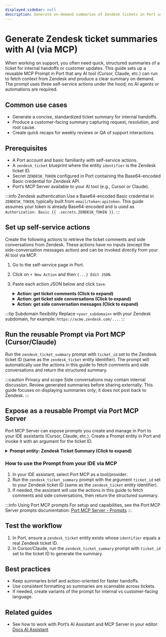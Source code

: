 ```yaml
---
displayed_sidebar: null
description: Generate on-demand summaries of Zendesk tickets in Port using a reusable MCP Prompt (backed by self-service actions). No AI agents or automations required.
---
```


# Generate Zendesk ticket summaries with AI (via MCP)

When working on support, you often need quick, structured summaries of a ticket for internal handoffs or customer updates. This guide sets up a reusable MCP Prompt in Port that any AI tool (Cursor, Claude, etc.) can run to fetch context from Zendesk and produce a clear summary on demand. The prompt uses three self-service actions under the hood; no AI agents or automations are required.

## Common use cases

- Generate a concise, standardized ticket summary for internal handoffs.
- Produce a customer-facing summary capturing request, resolution, and root cause.
- Create quick recaps for weekly reviews or QA of support interactions.

## Prerequisites

- A Port account and basic familiarity with self-service actions.
- A `zendesk_ticket` blueprint where the entity `identifier` is the Zendesk ticket ID.
- Secret `ZENDESK_TOKEN` configured in Port containing the Base64-encoded Basic credential for Zendesk API.
- Port’s MCP Server available to your AI tool (e.g., Cursor or Claude).

:::info Zendesk authentication
Use a Base64-encoded Basic credential in `ZENDESK_TOKEN`, typically built from `email/token:apitoken`. This guide assumes your token is already Base64-encoded and is used as `Authorization: Basic {{ .secrets.ZENDESK_TOKEN }}`.
:::

## Set up self-service actions

Create the following actions to retrieve the ticket comments and side conversations from Zendesk. These actions have no inputs (except the side-conversation messages action) and can be invoked directly from your AI tool via MCP.

1. Go to the self-service page in Port.
2. Click on `+ New Action` and then `{...} Edit JSON`.
3. Paste each action JSON below and click `Save`.

    <details>
    <summary><b>Action: get ticket comments (Click to expand)</b></summary>

    ```json showLineNumbers
    {
        "identifier": "get_ticket_comments",
        "title": "get ticket comments",
        "trigger": {
            "type": "self-service",
            "operation": "DAY-2",
            "userInputs": {
            "properties": {},
            "required": [],
            "order": []
            },
            "blueprintIdentifier": "zendesk_ticket"
        },
        "invocationMethod": {
            "type": "WEBHOOK",
            "url": "https://<your_subdomain>.zendesk.com/api/v2/tickets/{{ .entity.identifier }}/comments",
            "agent": false,
            "synchronized": true,
            "method": "GET",
            "headers": {
                "Content-Type": "application/json",
                "Authorization": "Basic {{ .secrets.ZENDESK_TOKEN }}"
            },
            "body": {}
        },
        "requiredApproval": false
    }
    ```

    </details>

    <details>
    <summary><b>Action: get ticket side conversations (Click to expand)</b></summary>

    ```json showLineNumbers
    {
        "identifier": "get_ticket_side_conversation",
        "title": "get ticket side conversations",
        "trigger": {
            "type": "self-service",
            "operation": "DAY-2",
            "userInputs": {
            "properties": {},
            "required": [],
            "order": []
            },
            "blueprintIdentifier": "zendesk_ticket"
        },
        "invocationMethod": {
            "type": "WEBHOOK",
            "url": "https://<your_subdomain>.zendesk.com/api/v2/tickets/{{ .entity.identifier }}/side_conversations",
            "agent": false,
            "synchronized": true,
            "method": "GET",
            "headers": {
            "Content-Type": "application/json",
            "Authorization": "Basic {{ .secrets.ZENDESK_TOKEN }}"
            },
            "body": {}
        },
        "requiredApproval": false
    }
    ```

    </details>

    <details>
    <summary><b>Action: get side conversation messages (Click to expand)</b></summary>

    ```json showLineNumbers
    {
        "identifier": "get_side_conversation_messages",
        "title": "get side conversation messages",
        "trigger": {
            "type": "self-service",
            "operation": "DAY-2",
            "userInputs": {
                "properties": {
                    "side_conversation_url": {
                    "type": "string",
                    "title": "side conversation url",
                    "format": "url"
                    }
                },
                "required": [
                    "side_conversation_url"
                ],
                "order": [
                    "side_conversation_url"
                ]
            }
        },
        "invocationMethod": {
            "type": "WEBHOOK",
            "url": "{{ .inputs.side_conversation_url }}/events",
            "agent": false,
            "synchronized": true,
            "method": "GET",
            "headers": {
            "Content-Type": "application/json",
            "Authorization": "Basic {{ .secrets.ZENDESK_TOKEN }}"
            },
            "body": {}
        },
        "requiredApproval": false
    }
    ```

    </details>

:::tip Subdomain flexibility
Replace `<your_subdomain>` with your Zendesk subdomain, for example: `https://acme.zendesk.com/...`.
:::

## Run the reusable Prompt via Port MCP (Cursor/Claude)

Run the `zendesk_ticket_summary` prompt with `ticket_id` set to the Zendesk ticket ID (same as the `zendesk_ticket` entity identifier). The prompt will automatically use the actions in this guide to fetch comments and side conversations and return the structured summary.

:::caution Privacy and scope
Side conversations may contain internal discussion. Review generated summaries before sharing externally. This guide focuses on displaying summaries only; it does not post back to Zendesk.
:::

## Expose as a reusable Prompt via Port MCP Server

Port MCP Server can expose prompts you create and manage in Port to your IDE assistants (Cursor, Claude, etc.). Create a Prompt entity in Port and invoke it with an argument for the ticket ID.

<details>
<summary><b>Prompt entity: Zendesk Ticket Summary (Click to expand)</b></summary>

```json showLineNumbers
{
  "identifier": "zendesk_ticket_summary",
  "title": "Zendesk Ticket Summary",
  "icon": "AI",
  "properties": {
    "description": "Summarize a Zendesk support ticket using comments and side conversations",
    "arguments": [
      {
        "name": "ticket_id",
        "required": true,
        "description": "The Zendesk ticket ID to summarize"
      }
    ],
    "template": "You are an AI assistant tasked with summarizing Zendesk support tickets in Port. Use the comments and the side conversations on the ticket to summarize it in the following format:\n\n## Request\nWhat the customer wanted in a short sentence\n\n## Resolution  \nWhat was the resolution\n\n## Root Cause\nIn case of a problem/bug, what was the root cause\n\n## Recommendations\nE.g., update docs, improve error messages, etc.\n\nInstructions for data gathering:\n- To get the comments and side conversations, send empty properties and use the entity identifier: {{ticket_id}}\n- To use the side conversations, you first need to get their URLs and then get the messages sent in them\n- No need to send an entity identifier for side conversation messages, only the side conversation URL in the properties\n\nTicket ID to analyze: {{ticket_id}}"
  },
  "relations": {}
}
```

</details>

### How to use the Prompt from your IDE via MCP

1. In your IDE assistant, select Port MCP as a tool/provider.
2. Run the `zendesk_ticket_summary` prompt with the argument `ticket_id` set to your Zendesk ticket ID (same as the `zendesk_ticket` entity identifier).
3. If needed, the assistant will use the actions in this guide to fetch comments and side conversations, then return the structured summary.

:::info Using Port MCP prompts
For setup and capabilities, see the Port MCP Server prompts documentation: [Port MCP Server - Prompts](/ai-agents/port-mcp-server#prompts)
:::

## Test the workflow

1. In Port, ensure a `zendesk_ticket` entity exists whose `identifier` equals a real Zendesk ticket ID.
2. In Cursor/Claude, run the `zendesk_ticket_summary` prompt with `ticket_id` set to the ticket ID to generate the summary.

## Best practices

- Keep summaries brief and action-oriented for faster handoffs.
- Use consistent formatting so summaries are scannable across tickets.
- If needed, create variants of the prompt for internal vs customer-facing language.

## Related guides

 - See how to work with Port’s AI Assistant and MCP Server in your editor: [Docs AI Assistant](../../docs-ai-assistant.md)


